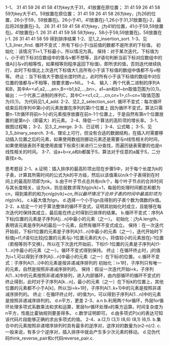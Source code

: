 1-1、	31 41 59 26 41 58	41为key大于31，41放置在原位置；
		31 41 59 26 41 58	59为key大于41，59放置在原位置；
		31 41 59 26 41 58	26为key，j为26的位置，26小于59，59放置在j，26小于41，41放置在j-1,26小于31,31放置在j-2，最后将26放置在j-3。
		26 31 41 59 41 58	41为key，j为41的位置，41小于59,59放置在j，41放置在j-1.
		26 31 41 41 59 58	58为key，58小于59,59放置在j，58放置在j-1.
		26 31 41 41 58 59	得到排序结果
1-2、见1_2_insertion_sort.
1-3、见1_3_liner_find.
		循环不变式：所有下标小于i当前值的数都不是所求的下标值。
		初始化：该情况下i=1,下标最小，所以情况为真。
		保持：对于某次迭代，下标值为i，小于i的下标对应数组中的值与v都不想等，且if语句判断当前下标对应数组中的值A[i]与v的相等性，如果相等则程序返回下标值i，即所求的值，否则迭代继续执行，此时下标值比上次迭代下标值大1,且所有小于该下标值的数组中值都不与v相等。
		终止：当下标值大于数组长度时终止，此时所有小于该下标值的数组中对应位置的值都与v不相等，按要求置v=NIL。
1-4、	输入：两个代表二进制的序列A和B，其中A=<a1,a2,…,an>,B=<b1,b2,…,bn>，a1~an和b1~bn取值范围为{0,1}。
		输出：一个代表二进制的序列C，其中C=<c1,c2,…,cn,cn+1>,c1~cn+1取值范围为{0,1}。
	为代码见1_4_add.
2-2、见2_2_selection_sort.
		循环不变式：每次循环结束后将序列中第i小的元素放置在序列的第i个位置上
		因为循环不变式，算法只需要n-1次循环将前n-1小的元素按序放置在前n-1个位置上，于是自然有第n个位置放置的是第n小（即最大）的元素。
2-4、降低一个算法的高阶项的增长率。
3-1、做图过程略；
3-2、见3_2_merge.
3-3、已证明；
3-4、公式略；
3-5、见3_5_binary_search.
3-6、理论上可行，但没有合适的数据结构，在插入时需要移动插入位置之后的元素，如果使用数组则挪动元素还是需要与n线性相关的时间，如果使用链表则不能使用直接下标索引来进行二分查找，而遍历链表需要的也是n线性相关的时间。
3-7、设a+b=x,a和b都属于S，算法对于任意的a属于S，二分查找x-b。

思考题目
2-1、a.证明：插入排序的最高阶项出现在步骤5中，对于每个长度为k的子表，计算其所需时间的公式为k的平方级，然后以该值乘以n/k个子表得到在时间上的最高阶项即为nk。
	b.由于叶子节点总共有n/k个，每个叶子节点的合并时间与其长度相关，设为ck，则总层数求得为lg(n/k)+1，每层的处理时间都总和都为cn，得到乘积的和为cn*lg(n/k)+cn,所以最坏情况下合并子表的时间中最高阶项为n*lg(n/k)。
	c.k最大值为lgn。
	d.选择一个小于lgn且得到的子表个数为偶数的k值。
2-2、a.给定一个对于算法整体的循环不变式，证明其初始化时成立，且能够在每次迭代时保持其成立，最后能在终止时得到已排序的结果。
	b.循环不变式：序列A下标j位置的元素是子序列A[j...n]中最小的元素（之一）。
		初始化：j为A.length，表明该元素是序列A的最后一个元素，自然有循环不变式成立。
		保持：在一次迭代开始前，下标t1位置的元素是子序列A[t1...n]中最小的元素（之一），迭代开始时下标值j=t1,if语句比较j位置的元素与j-1位置元素的大小，将值较小的元素放在j-1位置（若相等则不交换）。所以在下次迭代开始前，下标t1-1位置的元素是子序列A[t1-1...n]中最小的元素（之一）。循环不变式得到保持。
		终止：在循环终止时，j的值为i+1,可以得到子序列A[i...n]中最小的元素（之一）在下标i的位置。
	c.循环不变式：子序列A[1...i]中的元素是按非递减序排列的
		初始化：i=1时，子序列只有唯一的元素，自然是按照非递减序排列的。
		保持：假设一次迭代开始i=k，子序列A[1...k]中的元素按照非递减序排列，进入内部循环，由内部循环的循环不变式的终止得到，此时对于子序列A[k...n]，最小的元素（之一）在下标k的位置上，其他位置的元素都不小于A[k]，所以当i=k+1时，子序列A[1..k+1]中的元素是按照非递减序排列的。
		终止：在循环终止时，i的值为n，可以得到子序列A[1...n]中的元素是按照非递减序排列的。
	d.n平方，更差
2-3、a.n
	b.利用两个for循环，外层for循环处理多项式系数乘法和求和运算，里层for循环处理x的乘方运算。时间复杂度为n平方，性能比霍钠规则要差得多。
	c.数学证明即可。
	d.由多项式P(x)的表达可知该代码片段能够正确的求出多项式的值。
2-4、a.(2,1) (3,1) (8,6) (8,1) (6,1).
	b.集合中的元素按照非递增序排列时具有最多的逆序对，逆序对的数量为(n2-n)/2.
	c.一般来说，有多少个逆序对，插入排序中就会产生多少次元素的移动。
	d.见伪代码think_reverse_pair和c代码reverse_pair.c.
		